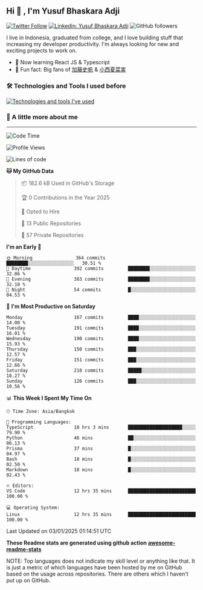## Hi 👋 , I'm Yusuf Bhaskara Adji

[![Twitter Follow](https://img.shields.io/twitter/follow/frelein_asli?label=Follow)](https://twitter.com/intent/follow?screen_name=frelein_asli)
[![Linkedin: Yusuf Bhaskara Adji](https://img.shields.io/badge/-yusufadji-blue?style=flat-square&logo=Linkedin&logoColor=white&link=https://www.linkedin.com/in/yusuf-bhaskara-adji/)](https://www.linkedin.com/in/yusuf-bhaskara-adji/)
![GitHub followers](https://img.shields.io/github/followers/yusufadji?label=Follow&style=social)

I live in Indonesia, graduated from college, and I love building stuff that increasing my developer productivity. I'm always looking for new and exciting projects to work on.

- 🌱 Now learning React JS & Typescript
- 🐻 Fun fact: Big fans of [加藤史帆](https://www.instagram.com/katoshi.official/) & [小西夏菜実](https://www.instagram.com/konishi773_official/)

### 🛠️ Technologies and Tools I used before

[![Technologies and tools I've used](https://skillicons.dev/icons?i=html,css,js,ts,php,python,kotlin,tailwind,bootstrap,next,express,sequelize,mysql,prisma,firebase,vercel,vscode,androidstudio,bash,git,postman,figma,docker,linux&perline=12)](#)

### 🐣 A little more about me

---

<!--START_SECTION:waka-->
![Code Time](http://img.shields.io/badge/Code%20Time-1%2C232%20hrs%207%20mins-blue)

![Profile Views](http://img.shields.io/badge/Profile%20Views-0-blue)

![Lines of code](https://img.shields.io/badge/From%20Hello%20World%20I%27ve%20Written-780.1%20thousand%20lines%20of%20code-blue)

**🐱 My GitHub Data** 

> 📦 182.6 kB Used in GitHub's Storage 
 > 
> 🏆 0 Contributions in the Year 2025
 > 
> 💼 Opted to Hire
 > 
> 📜 13 Public Repositories 
 > 
> 🔑 57 Private Repositories 
 > 
**I'm an Early 🐤** 

```text
🌞 Morning                364 commits         ████████░░░░░░░░░░░░░░░░░   30.51 % 
🌆 Daytime                392 commits         ████████░░░░░░░░░░░░░░░░░   32.86 % 
🌃 Evening                383 commits         ████████░░░░░░░░░░░░░░░░░   32.10 % 
🌙 Night                  54 commits          █░░░░░░░░░░░░░░░░░░░░░░░░   04.53 % 
```
📅 **I'm Most Productive on Saturday** 

```text
Monday                   167 commits         ████░░░░░░░░░░░░░░░░░░░░░   14.00 % 
Tuesday                  191 commits         ████░░░░░░░░░░░░░░░░░░░░░   16.01 % 
Wednesday                190 commits         ████░░░░░░░░░░░░░░░░░░░░░   15.93 % 
Thursday                 150 commits         ███░░░░░░░░░░░░░░░░░░░░░░   12.57 % 
Friday                   151 commits         ███░░░░░░░░░░░░░░░░░░░░░░   12.66 % 
Saturday                 218 commits         █████░░░░░░░░░░░░░░░░░░░░   18.27 % 
Sunday                   126 commits         ███░░░░░░░░░░░░░░░░░░░░░░   10.56 % 
```


📊 **This Week I Spent My Time On** 

```text
🕑︎ Time Zone: Asia/Bangkok

💬 Programming Languages: 
TypeScript               10 hrs 3 mins       ████████████████████░░░░░   79.90 % 
Python                   46 mins             ██░░░░░░░░░░░░░░░░░░░░░░░   06.13 % 
Prisma                   37 mins             █░░░░░░░░░░░░░░░░░░░░░░░░   04.97 % 
Bash                     18 mins             █░░░░░░░░░░░░░░░░░░░░░░░░   02.50 % 
Markdown                 18 mins             █░░░░░░░░░░░░░░░░░░░░░░░░   02.43 % 

🔥 Editors: 
VS Code                  12 hrs 35 mins      █████████████████████████   100.00 % 

💻 Operating System: 
Linux                    12 hrs 35 mins      █████████████████████████   100.00 % 
```


 Last Updated on 03/01/2025 01:14:51 UTC
<!--END_SECTION:waka-->

**These Readme stats are generated using github action [awesome-readme-stats](https://github.com/anmol098/waka-readme-stats)**

NOTE: Top languages does not indicate my skill level or anything like that. It is just a metric of which languages have been hosted by me on GitHub based on the usage across repositories. There are others which I haven't put up on GitHub.
